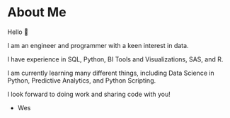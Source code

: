# About Me
Hello 🙂

I am an engineer and programmer with a keen interest in data.

I have experience in SQL, Python, BI Tools and Visualizations, SAS, and R.

I am currently learning many different things, including Data Science in Python, Predictive Analytics, and Python Scripting.

I look forward to doing work and sharing code with you!

- Wes
